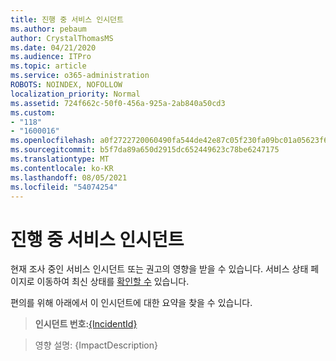 ```yaml
---
title: 진행 중 서비스 인시던트
ms.author: pebaum
author: CrystalThomasMS
ms.date: 04/21/2020
ms.audience: ITPro
ms.topic: article
ms.service: o365-administration
ROBOTS: NOINDEX, NOFOLLOW
localization_priority: Normal
ms.assetid: 724f662c-50f0-456a-925a-2ab840a50cd3
ms.custom:
- "118"
- "1600016"
ms.openlocfilehash: a0f2722720060490fa544de42e87c05f230fa09bc01a05623f6d985f1f058042
ms.sourcegitcommit: b5f7da89a650d2915dc652449623c78be6247175
ms.translationtype: MT
ms.contentlocale: ko-KR
ms.lasthandoff: 08/05/2021
ms.locfileid: "54074254"
---
```

# <a name="service-incident-in-progress"></a>진행 중 서비스 인시던트

현재 조사 중인 서비스 인시던트 또는 권고의 영향을 받을 수 있습니다. 서비스 상태 페이지로 이동하여 최신 상태를 [확인할 수](https://admin.microsoft.com/adminportal/home#/servicehealth) 있습니다.
  
편의를 위해 아래에서 이 인시던트에 대한 요약을 찾을 수 있습니다.
  
> **인시던트 번호:**[{IncidentId}](https://admin.microsoft.com/adminportal/home#/servicehealth)

> 영향 설명: {ImpactDescription}
